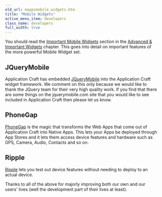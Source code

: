 ```yaml
---
old_url: mappsmobile_widgets.htm
title: "Mobile Widgets"
active_menu_item: developers
class_name: developers
full_width: true
---
```



You should read the [Important Mobile Widgets](/developers/documentation/product-guide/advanced-important-widgets/important-mobile-widgets/) section in the [Advanced & Important Widgets](/developers/documentation/product-guide/advanced-important-widgets/) chapter. This goes into detail on important features of the more powerful Mobile Widget set.

## JQueryMobile

Application Craft has embedded [JQueryMobile](http://jquerymobile.com) into the Application Craft widget framework. We comment on this only because we would like to thank the JQuery team for their very high quality work. If you find that there are some things on the jquerymobile.com site that you would like to see included in Application Craft then please let us know.

## PhoneGap

[PhoneGap](http://www.phonegap.com) is the magic that transforms the Web Apps that come out of Application Craft into Native Apps. This lets your Apps be deployed through App Stores and it lets them access device features and hardware such as GPS, Camera, Audio, Contacts and so on.

## Ripple

[Ripple](https://bdsc.webapps.blackberry.com/html5/download) lets you test out device features without needing to deploy to an actual device.

Thanks to all of the above for majorly improving both our own and our users' lives (well the development part of their lives at least).

